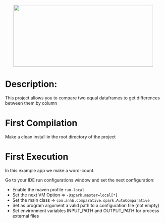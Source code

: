 <p align="center">
  <img src="https://i1.wp.com/exitcondition.com/wp-content/uploads/2018/08/apache_spark_logo-e1550545881680.png" width="450px" height="200px" />
</p>

# Description:

This project allows you to compare two equal dataframes to get differences between them by column

# First Compilation

Make a clean install in the root directory of the project

# First Execution

In this example app we make a word-count.

Go to your IDE run configurations window and set the next configuration:
* Enable the maven profile `run-local`
* Set the next VM Option =>  `-Dspark.master=local[*]`
* Set the main class => `com.anhb.comparative.spark.AutoComparative`
* Set as program argument a valid path to a configuration file (not empty)
* Set environment variables INPUT_PATH and OUTPUT_PATH for process external files

